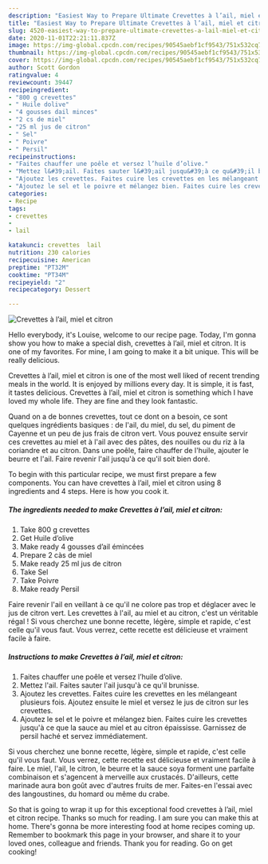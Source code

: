 ```yaml
---
description: "Easiest Way to Prepare Ultimate Crevettes à l’ail, miel et citron"
title: "Easiest Way to Prepare Ultimate Crevettes à l’ail, miel et citron"
slug: 4520-easiest-way-to-prepare-ultimate-crevettes-a-lail-miel-et-citron
date: 2020-11-01T22:21:11.837Z
image: https://img-global.cpcdn.com/recipes/90545aebf1cf9543/751x532cq70/crevettes-a-lail-miel-et-citron-photo-principale-de-la-recette.jpg
thumbnail: https://img-global.cpcdn.com/recipes/90545aebf1cf9543/751x532cq70/crevettes-a-lail-miel-et-citron-photo-principale-de-la-recette.jpg
cover: https://img-global.cpcdn.com/recipes/90545aebf1cf9543/751x532cq70/crevettes-a-lail-miel-et-citron-photo-principale-de-la-recette.jpg
author: Scott Gordon
ratingvalue: 4
reviewcount: 39447
recipeingredient:
- "800 g crevettes"
- " Huile dolive"
- "4 gousses dail minces"
- "2 cs de miel"
- "25 ml jus de citron"
- " Sel"
- " Poivre"
- " Persil"
recipeinstructions:
- "Faites chauffer une poêle et versez l’huile d’olive."
- "Mettez l&#39;ail. Faites sauter l&#39;ail jusqu&#39;à ce qu&#39;il brunisse."
- "Ajoutez les crevettes. Faites cuire les crevettes en les mélangeant plusieurs fois. Ajoutez ensuite le miel et versez le jus de citron sur les crevettes."
- "Ajoutez le sel et le poivre et mélangez bien. Faites cuire les crevettes jusqu&#39;à ce que la sauce au miel et au citron épaississe. Garnissez de persil haché et servez immédiatement."
categories:
- Recipe
tags:
- crevettes
- 
- lail

katakunci: crevettes  lail 
nutrition: 230 calories
recipecuisine: American
preptime: "PT32M"
cooktime: "PT34M"
recipeyield: "2"
recipecategory: Dessert

---
```



![Crevettes à l’ail, miel et citron](https://img-global.cpcdn.com/recipes/90545aebf1cf9543/751x532cq70/crevettes-a-lail-miel-et-citron-photo-principale-de-la-recette.jpg)

Hello everybody, it's Louise, welcome to our recipe page. Today, I'm gonna show you how to make a special dish, crevettes à l’ail, miel et citron. It is one of my favorites. For mine, I am going to make it a bit unique. This will be really delicious.

Crevettes à l’ail, miel et citron is one of the most well liked of recent trending meals in the world. It is enjoyed by millions every day. It is simple, it is fast, it tastes delicious. Crevettes à l’ail, miel et citron is something which I have loved my whole life. They are fine and they look fantastic.

Quand on a de bonnes crevettes, tout ce dont on a besoin, ce sont quelques ingrédients basiques : de l&#39;ail, du miel, du sel, du piment de Cayenne et un peu de jus frais de citron vert. Vous pouvez ensuite servir ces crevettes au miel et à l&#39;ail avec des pâtes, des nouilles ou du riz à la coriandre et au citron. Dans une poêle, faire chauffer de l&#39;huile, ajouter le beurre et l&#39;ail. Faire revenir l&#39;ail jusqu&#39;à ce qu&#39;il soit bien doré.


To begin with this particular recipe, we must first prepare a few components. You can have crevettes à l’ail, miel et citron using 8 ingredients and 4 steps. Here is how you cook it.

<!--inarticleads1-->

##### The ingredients needed to make Crevettes à l’ail, miel et citron:

1. Take 800 g crevettes
1. Get  Huile d’olive
1. Make ready 4 gousses d’ail émincées
1. Prepare 2 càs de miel
1. Make ready 25 ml jus de citron
1. Take  Sel
1. Take  Poivre
1. Make ready  Persil


Faire revenir l&#39;ail en veillant à ce qu&#39;il ne colore pas trop et déglacer avec le jus de citron vert. Les crevettes à l&#39;ail, au miel et au citron, c&#39;est un véritable régal ! Si vous cherchez une bonne recette, légère, simple et rapide, c&#39;est celle qu&#39;il vous faut. Vous verrez, cette recette est délicieuse et vraiment facile à faire. 

<!--inarticleads2-->

##### Instructions to make Crevettes à l’ail, miel et citron:

1. Faites chauffer une poêle et versez l’huile d’olive.
1. Mettez l&#39;ail. Faites sauter l&#39;ail jusqu&#39;à ce qu&#39;il brunisse.
1. Ajoutez les crevettes. Faites cuire les crevettes en les mélangeant plusieurs fois. Ajoutez ensuite le miel et versez le jus de citron sur les crevettes.
1. Ajoutez le sel et le poivre et mélangez bien. Faites cuire les crevettes jusqu&#39;à ce que la sauce au miel et au citron épaississe. Garnissez de persil haché et servez immédiatement.


Si vous cherchez une bonne recette, légère, simple et rapide, c&#39;est celle qu&#39;il vous faut. Vous verrez, cette recette est délicieuse et vraiment facile à faire. Le miel, l&#39;ail, le citron, le beurre et la sauce soya forment une parfaite combinaison et s&#39;agencent à merveille aux crustacés. D&#39;ailleurs, cette marinade aura bon goût avec d&#39;autres fruits de mer. Faites-en l&#39;essai avec des langoustines, du homard ou même du crabe. 

So that is going to wrap it up for this exceptional food crevettes à l’ail, miel et citron recipe. Thanks so much for reading. I am sure you can make this at home. There's gonna be more interesting food at home recipes coming up. Remember to bookmark this page in your browser, and share it to your loved ones, colleague and friends. Thank you for reading. Go on get cooking!
